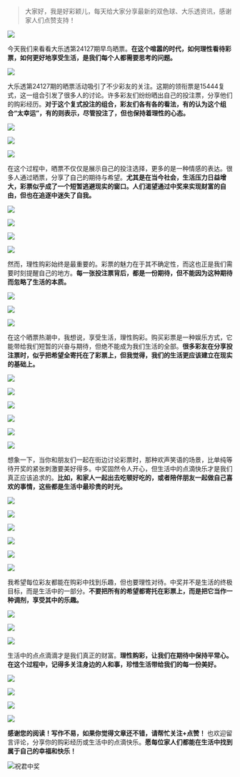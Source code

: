 > 大家好，我是好彩颖儿，每天给大家分享最新的双色球、大乐透资讯，感谢家人们点赞支持！

![](https://cdn.jsdelivr.net/gh/wangwenjie1314/PicCDN/2024-7-12/1720763627240-image.png)


今天我们来看看大乐透第24127期早鸟晒票。**在这个喧嚣的时代，如何理性看待彩票，如何更好地享受生活，是我们每个人都需要思考的问题。**



![](https://cdn.jsdelivr.net/gh/wangwenjie1314/PicCDN/2024-11-2/1730509843790-image.png)


大乐透第24127期的晒票活动吸引了不少彩友的关注。这期的领衔票是15444复式，这一组合引发了很多人的讨论。许多彩友们纷纷晒出自己的投注票，分享他们的购彩经历。**对于这个复式投注的组合，彩友们各有各的看法，有的认为这个组合“太幸运”，有的则表示，尽管投注了，但也保持着理性的心态。**


![](https://cdn.jsdelivr.net/gh/wangwenjie1314/PicCDN/2024-11-2/1730509960356-image.png)

![](https://cdn.jsdelivr.net/gh/wangwenjie1314/PicCDN/2024-11-2/1730509967043-image.png)

![](https://cdn.jsdelivr.net/gh/wangwenjie1314/PicCDN/2024-11-2/1730509851613-image.png)


在这个过程中，晒票不仅仅是展示自己的投注选择，更多的是一种情感的表达。很多人通过晒票，分享了自己的期待与希望。**尤其是在当今社会，生活压力日益增大，彩票似乎成了一个短暂逃避现实的窗口。人们渴望通过中奖来实现财富的自由，但也在追逐中迷失了自我。**

![](https://cdn.jsdelivr.net/gh/wangwenjie1314/PicCDN/2024-11-2/1730509857353-image.png)


![](https://cdn.jsdelivr.net/gh/wangwenjie1314/PicCDN/2024-11-2/1730509983822-image.png)


![](https://cdn.jsdelivr.net/gh/wangwenjie1314/PicCDN/2024-11-2/1730509993830-image.png)


![](https://cdn.jsdelivr.net/gh/wangwenjie1314/PicCDN/2024-11-2/1730510000167-image.png)



然而，理性购彩始终是最重要的。彩票的魅力在于其不确定性，而这也正是我们需要时刻提醒自己的地方。**每一张投注票背后，都是一份期待，但不能因为这种期待而忽略了生活的本质。**


![](https://cdn.jsdelivr.net/gh/wangwenjie1314/PicCDN/2024-11-2/1730509864421-image.png)


![](https://cdn.jsdelivr.net/gh/wangwenjie1314/PicCDN/2024-11-2/1730509939240-image.png)


![](https://cdn.jsdelivr.net/gh/wangwenjie1314/PicCDN/2024-11-2/1730509929909-image.png)

在这个晒票热潮中，我想说，享受生活，理性购彩。购买彩票是一种娱乐方式，它能带给我们短暂的兴奋与期待，但绝不能成为我们生活的全部。**很多彩友在分享投注票时，似乎把希望全寄托在了彩票上，但我觉得，我们的生活更应该建立在现实的基础上。**


![](https://cdn.jsdelivr.net/gh/wangwenjie1314/PicCDN/2024-11-2/1730509871880-image.png)

![](https://cdn.jsdelivr.net/gh/wangwenjie1314/PicCDN/2024-11-2/1730509922467-image.png)

![](https://cdn.jsdelivr.net/gh/wangwenjie1314/PicCDN/2024-11-2/1730509949595-image.png)


![](https://cdn.jsdelivr.net/gh/wangwenjie1314/PicCDN/2024-11-2/1730510011197-image.png)

![](https://cdn.jsdelivr.net/gh/wangwenjie1314/PicCDN/2024-11-2/1730510017009-image.png)


![](https://cdn.jsdelivr.net/gh/wangwenjie1314/PicCDN/2024-11-2/1730510047182-image.png)

想象一下，当你和朋友们一起在街边讨论彩票时，那种欢声笑语的场景，比单纯等待开奖的紧张刺激要美好得多。中奖固然令人开心，但生活中的点滴快乐才是我们真正应该追求的。**比如，和家人一起出去吃顿好吃的，或者陪伴朋友一起做自己喜欢的事情，这些都是生活中最珍贵的时光。**


![](https://cdn.jsdelivr.net/gh/wangwenjie1314/PicCDN/2024-11-2/1730509877873-image.png)


![](https://cdn.jsdelivr.net/gh/wangwenjie1314/PicCDN/2024-11-2/1730509914971-image.png)

![](https://cdn.jsdelivr.net/gh/wangwenjie1314/PicCDN/2024-11-2/1730509907430-image.png)


![](https://cdn.jsdelivr.net/gh/wangwenjie1314/PicCDN/2024-11-2/1730510028311-image.png)

![](https://cdn.jsdelivr.net/gh/wangwenjie1314/PicCDN/2024-11-2/1730510022108-image.png)

![](https://cdn.jsdelivr.net/gh/wangwenjie1314/PicCDN/2024-11-2/1730510040044-image.png)


我希望每位彩友都能在购彩中找到乐趣，但也要理性对待。中奖并不是生活的终极目标，而是生活中的一部分。**不要把所有的希望都寄托在彩票上，而是把它当作一种调剂，享受其中的乐趣。**

![](https://cdn.jsdelivr.net/gh/wangwenjie1314/PicCDN/2024-11-2/1730509901695-image.png)


![](https://cdn.jsdelivr.net/gh/wangwenjie1314/PicCDN/2024-11-2/1730509883430-image.png)


![](https://cdn.jsdelivr.net/gh/wangwenjie1314/PicCDN/2024-11-2/1730510034634-image.png)

生活中的点点滴滴才是我们真正的财富。**理性购彩，让我们在期待中保持平常心。在这个过程中，记得多关注身边的人和事，珍惜生活带给我们的每一份美好。**

![](https://cdn.jsdelivr.net/gh/wangwenjie1314/PicCDN/2024-11-2/1730510065121-image.png)


![](https://cdn.jsdelivr.net/gh/wangwenjie1314/PicCDN/2024-11-2/1730509896655-image.png)

![](https://cdn.jsdelivr.net/gh/wangwenjie1314/PicCDN/2024-11-2/1730509889600-image.png)



![](https://cdn.jsdelivr.net/gh/wangwenjie1314/PicCDN/2024-11-2/1730510053732-image.png)

**感谢您的阅读！写作不易，如果你觉得文章还不错，请帮忙关注+点赞！** 也欢迎留言评论，分享你的购彩经历或生活中的点滴快乐。**愿每位家人们都能在生活中找到属于自己的幸福和快乐！**


![祝君中奖](https://cdn.jsdelivr.net/gh/wangwenjie1314/PicCDN/2024-11-2/1730510143143-image.png)
